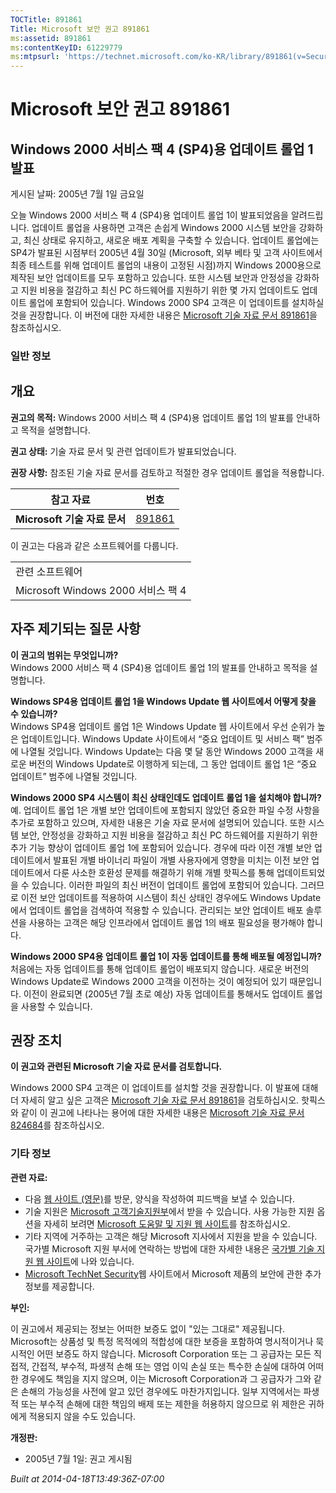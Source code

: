 ```yaml
---
TOCTitle: 891861
Title: Microsoft 보안 권고 891861
ms:assetid: 891861
ms:contentKeyID: 61229779
ms:mtpsurl: 'https://technet.microsoft.com/ko-KR/library/891861(v=Security.10)'
---
```




Microsoft 보안 권고 891861
==========================

Windows 2000 서비스 팩 4 (SP4)용 업데이트 롤업 1 발표
-----------------------------------------------------

게시된 날짜: 2005년 7월 1일 금요일

오늘 Windows 2000 서비스 팩 4 (SP4)용 업데이트 롤업 1이 발표되었음을 알려드립니다. 업데이트 롤업을 사용하면 고객은 손쉽게 Windows 2000 시스템 보안을 강화하고, 최신 상태로 유지하고, 새로운 배포 계획을 구축할 수 있습니다.
업데이트 롤업에는 SP4가 발표된 시점부터 2005년 4월 30일 (Microsoft, 외부 베타 및 고객 사이트에서 최종 테스트를 위해 업데이트 롤업의 내용이 고정된 시점)까지 Windows 2000용으로 제작된 보안 업데이트를 모두 포함하고 있습니다. 또한 시스템 보안과 안정성을 강화하고 지원 비용을 절감하고 최신 PC 하드웨어를 지원하기 위한 몇 가지 업데이트도 업데이트 롤업에 포함되어 있습니다.
Windows 2000 SP4 고객은 이 업데이트를 설치하실 것을 권장합니다. 이 버전에 대한 자세한 내용은 [Microsoft 기술 자료 문서 891861](http://support.microsoft.com/kb/891861)을 참조하십시오.

### 일반 정보

개요
----


**권고의 목적:** Windows 2000 서비스 팩 4 (SP4)용 업데이트 롤업 1의 발표를 안내하고 목적을 설명합니다.

**권고 상태:** 기술 자료 문서 및 관련 업데이트가 발표되었습니다.

**권장 사항:** 참조된 기술 자료 문서를 검토하고 적절한 경우 업데이트 롤업을 적용합니다.

| 참고 자료                    | 번호                                             |
|------------------------------|--------------------------------------------------|
| **Microsoft 기술 자료 문서** | [891861](http://support.microsoft.com/kb/891861) |

이 권고는 다음과 같은 소프트웨어를 다룹니다.

|                                    |
|------------------------------------|
| 관련 소프트웨어                    |
| Microsoft Windows 2000 서비스 팩 4 |

자주 제기되는 질문 사항
-----------------------


**이 권고의 범위는 무엇입니까?**  
Windows 2000 서비스 팩 4 (SP4)용 업데이트 롤업 1의 발표를 안내하고 목적을 설명합니다.

**Windows SP4용 업데이트 롤업 1을 Windows Update 웹 사이트에서 어떻게 찾을 수 있습니까?**  
Windows SP4용 업데이트 롤업 1은 Windows Update 웹 사이트에서 우선 순위가 높은 업데이트입니다. Windows Update 사이트에서 “중요 업데이트 및 서비스 팩” 범주에 나열될 것입니다. Windows Update는 다음 몇 달 동안 Windows 2000 고객을 새로운 버전의 Windows Update로 이행하게 되는데, 그 동안 업데이트 롤업 1은 “중요 업데이트” 범주에 나열될 것입니다.

**Windows 2000 SP4 시스템이 최신 상태인데도 업데이트 롤업 1을 설치해야 합니까?**  
예. 업데이트 롤업 1은 개별 보안 업데이트에 포함되지 않았던 중요한 파일 수정 사항을 추가로 포함하고 있으며, 자세한 내용은 기술 자료 문서에 설명되어 있습니다. 또한 시스템 보안, 안정성을 강화하고 지원 비용을 절감하고 최신 PC 하드웨어를 지원하기 위한 추가 기능 향상이 업데이트 롤업 1에 포함되어 있습니다. 경우에 따라 이전 개별 보안 업데이트에서 발표된 개별 바이너리 파일이 개별 사용자에게 영향을 미치는 이전 보안 업데이트에서 다룬 사소한 호환성 문제를 해결하기 위해 개별 핫픽스를 통해 업데이트되었을 수 있습니다. 이러한 파일의 최신 버전이 업데이트 롤업에 포함되어 있습니다.
그러므로 이전 보안 업데이트를 적용하여 시스템이 최신 상태인 경우에도 Windows Update에서 업데이트 롤업을 검색하여 적용할 수 있습니다. 관리되는 보안 업데이트 배포 솔루션을 사용하는 고객은 해당 인프라에서 업데이트 롤업 1의 배포 필요성을 평가해야 합니다.

**Windows 2000 SP4용 업데이트 롤업 1이 자동 업데이트를 통해 배포될 예정입니까?**  
처음에는 자동 업데이트를 통해 업데이트 롤업이 배포되지 않습니다. 새로운 버전의 Windows Update로 Windows 2000 고객을 이전하는 것이 예정되어 있기 때문입니다. 이전이 완료되면 (2005년 7월 초로 예상) 자동 업데이트를 통해서도 업데이트 롤업을 사용할 수 있습니다.

권장 조치
---------


**이 권고와 관련된 Microsoft 기술 자료 문서를 검토합니다.**

Windows 2000 SP4 고객은 이 업데이트를 설치할 것을 권장합니다. 이 발표에 대해 더 자세히 알고 싶은 고객은 [Microsoft 기술 자료 문서 891861](http://support.microsoft.com/kb/891861)을 검토하십시오.
핫픽스와 같이 이 권고에 나타나는 용어에 대한 자세한 내용은 [Microsoft 기술 자료 문서 824684](http://support.microsoft.com/kb/824684)를 참조하십시오.

### 기타 정보

**관련 자료:**

-   다음 [웹 사이트 (영문)](https://support.microsoft.com/common/survey.aspx?scid=sw;en;1257&amp;showpage=1&amp;ws=technet&amp;sd=tech)를 방문, 양식을 작성하여 피드백을 보낼 수 있습니다.
-   기술 지원은 [Microsoft 고객기술지원부](http://go.microsoft.com/fwlink/?linkid=21131)에서 받을 수 있습니다. 사용 가능한 지원 옵션을 자세히 보려면 [Microsoft 도움말 및 지원 웹 사이트](http://support.microsoft.com)를 참조하십시오.
-   기타 지역에 거주하는 고객은 해당 Microsoft 지사에서 지원을 받을 수 있습니다. 국가별 Microsoft 지원 부서에 연락하는 방법에 대한 자세한 내용은 [국가별 기술 지원 웹 사이트](http://go.microsoft.com/fwlink/?linkid=21155)에 나와 있습니다.
-   [Microsoft TechNet Security](http://www.microsoft.com/korea/technet/security/)웹 사이트에서 Microsoft 제품의 보안에 관한 추가 정보를 제공합니다.

**부인:**

이 권고에서 제공되는 정보는 어떠한 보증도 없이 "있는 그대로" 제공됩니다. Microsoft는 상품성 및 특정 목적에의 적합성에 대한 보증을 포함하여 명시적이거나 묵시적인 어떤 보증도 하지 않습니다. Microsoft Corporation 또는 그 공급자는 모든 직접적, 간접적, 부수적, 파생적 손해 또는 영업 이익 손실 또는 특수한 손실에 대하여 어떠한 경우에도 책임을 지지 않으며, 이는 Microsoft Corporation과 그 공급자가 그와 같은 손해의 가능성을 사전에 알고 있던 경우에도 마찬가지입니다. 일부 지역에서는 파생적 또는 부수적 손해에 대한 책임의 배제 또는 제한을 허용하지 않으므로 위 제한은 귀하에게 적용되지 않을 수도 있습니다.

**개정판:**

-   2005년 7월 1일: 권고 게시됨

*Built at 2014-04-18T13:49:36Z-07:00*
